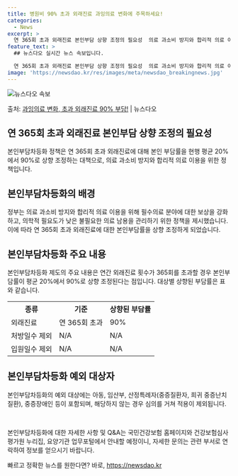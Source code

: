 ```yaml
---
title: 병원비 90% 초과 외래진료 과잉의료 변화에 주목하세요!
categories:
  - News
excerpt: >
  연 365회 초과 외래진료 본인부담 상향 조정의 필요성  의료 과소비 방지와 합리적 의료 이용을 위해 연 3…
feature_text: >
  ## 뉴스다오 실시간 뉴스 속보입니다.

  연 365회 초과 외래진료 본인부담 상향 조정의 필요성  의료 과소비 방지와 합리적 의료 이용을 위해 연 3…
image: 'https://newsdao.kr/res/images/meta/newsdao_breakingnews.jpg'
---
```


![뉴스다오 속보](https://newsdao.kr/res/images/meta/newsdao_breakingnews.jpg)

<p>출처: <a href="https://newsdao.kr/4534" rel="dofollow">과잉의료 변화, 초과 외래진료 90% 부담!</a> | 뉴스다오</p>

<h2 data-ke-size="size26">연 365회 초과 외래진료 본인부담 상향 조정의 필요성</h2>
본인부담차등화 정책은 연 365회 초과 외래진료에 대해 본인 부담률을 현행 평균 20%에서 90%로 상향 조정하는 대책으로, 의료 과소비 방지와 합리적 의료 이용을 위한 정책입니다.

<h2 data-ke-size="size26">본인부담차등화의 배경</h2>
정부는 의료 과소비 방지와 합리적 의료 이용을 위해 필수의료 분야에 대한 보상을 강화하고, 의학적 필요도가 낮은 불필요한 의료 남용을 관리하기 위한 정책을 제시했습니다. 이에 따라 연 365회 초과 외래진료에 대한 본인부담률을 상향 조정하게 되었습니다.

<h2 data-ke-size="size26">본인부담차등화 주요 내용</h2>
본인부담차등화 제도의 주요 내용은 연간 외래진료 횟수가 365회를 초과할 경우 본인부담률이 평균 20%에서 90%로 상향 조정된다는 점입니다. 대상별 상향된 부담률은 표와 같습니다.

<table>
  <tr>
    <th>종류</th>
    <th>기준</th>
    <th>상향된 부담률</th>
  </tr>
  <tr>
    <td>외래진료</td>
    <td>연 365회 초과</td>
    <td>90%</td>
  </tr>
  <tr>
    <td>처방일수 제외</td>
    <td>N/A</td>
    <td>N/A</td>
  </tr>
  <tr>
    <td>입원일수 제외</td>
    <td>N/A</td>
    <td>N/A</td>
  </tr>
</table>

<h2 data-ke-size="size26">본인부담차등화 예외 대상자</h2>
본인부담차등화의 예외 대상에는 아동, 임산부, 산정특례자(중증질환자, 희귀 중증난치질환), 중증장애인 등이 포함되며, 해당하지 않는 경우 심의를 거쳐 적용이 제외됩니다.

<p data-ke-size="size16">&nbsp;</p>

본인부담차등화에 대한 자세한 사항 및 Q&A는 국민건강보험 홈페이지와 건강보험심사평가원 누리집, 요양기관 업무포털에서 안내할 예정이니, 자세한 문의는 관련 부서로 연락하여 정보를 얻으시기 바랍니다.
 

빠르고 정확한 뉴스를 원한다면? 바로, <a href="https://newsdao.kr" rel="dofollow">https://newsdao.kr</a>


    
